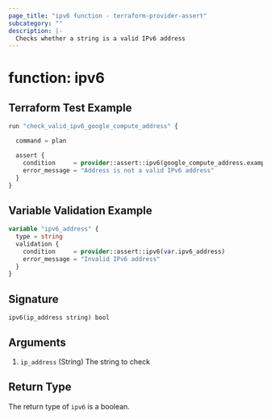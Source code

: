 ```yaml
---
page_title: "ipv6 function - terraform-provider-assert"
subcategory: ""
description: |-
  Checks whether a string is a valid IPv6 address
---
```


# function: ipv6



## Terraform Test Example

```terraform
run "check_valid_ipv6_google_compute_address" {

  command = plan

  assert {
    condition     = provider::assert::ipv6(google_compute_address.example.address)
    error_message = "Address is not a valid IPv6 address"
  }
}
```

## Variable Validation Example

```terraform
variable "ipv6_address" {
  type = string
  validation {
    condition     = provider::assert::ipv6(var.ipv6_address)
    error_message = "Invalid IPv6 address"
  }
}
```

## Signature

<!-- signature generated by tfplugindocs -->
```text
ipv6(ip_address string) bool
```

## Arguments

<!-- arguments generated by tfplugindocs -->
1. `ip_address` (String) The string to check


## Return Type

The return type of `ipv6` is a boolean.
